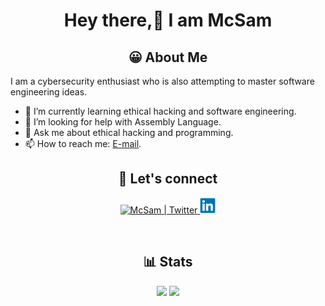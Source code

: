 <h1 align="center">Hey there,👋 I am McSam</h1>


<h2 align="center">😀 About Me</h2>

I am a cybersecurity enthusiast who is also attempting to master software engineering ideas.
- 🌱 I’m currently learning  ethical hacking and software engineering.
- 🤔 I’m looking for help with Assembly Language.
- 💬 Ask me about ethical hacking and programming.
- 📫 How to reach me: [E-mail](mailto:ardisam9876@gmail.com).

<h2 align="center">🤝 Let's connect</h2>
<p align="center">
<a href="https://twitter.com/theMcSam/">
  <img alt="McSam | Twitter" width="5%" src="https://raw.githubusercontent.com/peterthehan/peterthehan/master/assets/twitter.svg"/>
</a>
<a href="https://www.linkedin.com/in/samuel-ardayfio-nii-aryee-0220b7194/">
  <img alt="McSam LinkedIn" width="5%" src="https://github.com/devicons/devicon/blob/master/icons/linkedin/linkedin-original.svg" />
</a>
</p>

<br>
<h2 align="center">📊 Stats</h2>
<p align="center">
<img width="47%"
   src="https://github-readme-stats.vercel.app/api?username=McSam-py&show_icons=true&theme=tokyonight" 
/>
  <img width="47%" src="https://github-readme-streak-stats.herokuapp.com/?user=McSam-py&theme=tokyonight" />  
</p>
